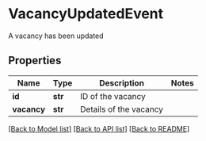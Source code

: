 # VacancyUpdatedEvent

A vacancy has been updated
## Properties
Name | Type | Description | Notes
------------ | ------------- | ------------- | -------------
**id** | **str** | ID of the vacancy | 
**vacancy** | **str** | Details of the vacancy | 

[[Back to Model list]](../README.md#documentation-for-models) [[Back to API list]](../README.md#documentation-for-api-endpoints) [[Back to README]](../README.md)


